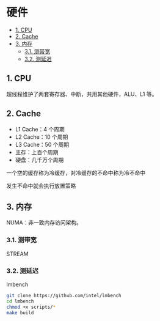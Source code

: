 # 硬件

- [1. CPU](#1-cpu)
- [2. Cache](#2-cache)
- [3. 内存](#3-内存)
  - [3.1. 测带宽](#31-测带宽)
  - [3.2. 测延迟](#32-测延迟)

## 1. CPU

超线程维护了两套寄存器、中断，共用其他硬件，ALU、L1 等。

## 2. Cache

- L1 Cache：4 个周期
- L2 Cache：10 个周期
- L3 Cache：50 个周期
- 主存：上百个周期
- 硬盘：几千万个周期

一个空的缓存称为冷缓存，对冷缓存的不命中称为冷不命中

发生不命中就会执行放置策略

## 3. 内存

NUMA：非一致内存访问架构。

### 3.1. 测带宽

STREAM

### 3.2. 测延迟

lmbench

```sh
git clone https://github.com/intel/lmbench
cd lmbench
chmod +x scripts/*
make build
```
